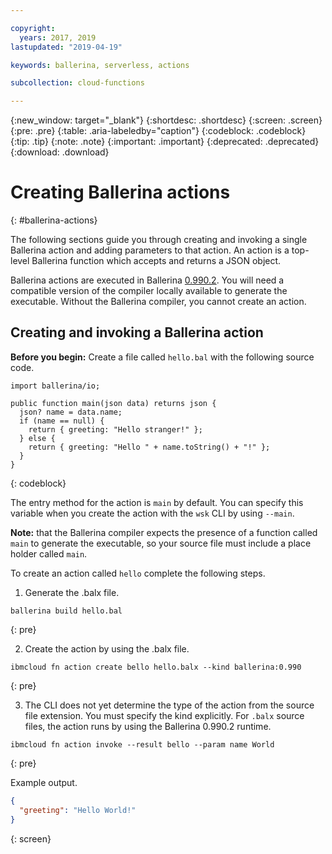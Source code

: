 ```yaml
---

copyright:
  years: 2017, 2019
lastupdated: "2019-04-19"

keywords: ballerina, serverless, actions

subcollection: cloud-functions

---
```


{:new_window: target="_blank"}
{:shortdesc: .shortdesc}
{:screen: .screen}
{:pre: .pre}
{:table: .aria-labeledby="caption"}
{:codeblock: .codeblock}
{:tip: .tip}
{:note: .note}
{:important: .important}
{:deprecated: .deprecated}
{:download: .download}

# Creating Ballerina actions
{: #ballerina-actions}

The following sections guide you through creating and invoking a single Ballerina action and adding parameters to that action. An action is a top-level Ballerina function which accepts and returns a JSON object.

Ballerina actions are executed in Ballerina [0.990.2](https://ballerina.io/downloads). You will need a compatible version of the compiler locally available to generate the executable. Without the Ballerina compiler, you cannot create an action.

## Creating and invoking a Ballerina action

**Before you begin:** Create a file called `hello.bal` with the following source code.

```
import ballerina/io;

public function main(json data) returns json {
  json? name = data.name;
  if (name == null) {
    return { greeting: "Hello stranger!" };
  } else {
    return { greeting: "Hello " + name.toString() + "!" };
  }
}
```
{: codeblock}

The entry method for the action is `main` by default. You can specify this variable when you create the action with the `wsk` CLI by using `--main`.

**Note:** that the Ballerina compiler expects the presence of a function called `main` to generate the executable, so your source file must include a place holder called `main`.

To create an action called `hello` complete the following steps.

1. Generate the .balx file.
  ```
  ballerina build hello.bal
  ```
  {: pre}

2. Create the action by using the .balx file.
  ```
  ibmcloud fn action create bello hello.balx --kind ballerina:0.990
  ```
  {: pre}

3. The CLI does not yet determine the type of the action from the source file extension. You must specify the kind explicitly. For `.balx` source files, the action runs by using the Ballerina 0.990.2 runtime.
  ```
  ibmcloud fn action invoke --result bello --param name World
  ```
  {: pre}

Example output.
  ```json
  {
    "greeting": "Hello World!"
  }
  ```
  {: screen}
